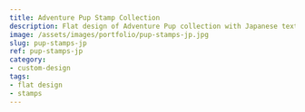 ```yaml
---
title: Adventure Pup Stamp Collection
description: Flat design of Adventure Pup collection with Japanese text for custom printed stamps.
image: /assets/images/portfolio/pup-stamps-jp.jpg
slug: pup-stamps-jp
ref: pup-stamps-jp
category:
- custom-design
tags:
- flat design
- stamps
---
```

